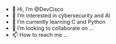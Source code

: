 - 👋 Hi, I’m @DevCisco
- 👀 I’m interested in cybersecurity and AI
- 🌱 I’m currently learning C and Python
- 💞️ I’m looking to collaborate on ...
- 📫 How to reach me ...

<!---
DevCisco/DevCisco is a ✨ special ✨ repository because its `README.md` (this file) appears on your GitHub profile.
You can click the Preview link to take a look at your changes.
--->
